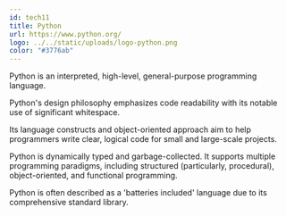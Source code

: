 ```yaml
---
id: tech11
title: Python
url: https://www.python.org/
logo: ../../static/uploads/logo-python.png
color: "#3776ab"
---
```

Python is an interpreted, high-level, general-purpose programming language.

Python's design philosophy emphasizes code readability with its notable use of significant whitespace.

Its language constructs and object-oriented approach aim to help programmers write clear, logical code for small and large-scale projects.

Python is dynamically typed and garbage-collected. It supports multiple programming paradigms, including structured (particularly, procedural), object-oriented, and functional programming.

Python is often described as a 'batteries included' language due to its comprehensive standard library.